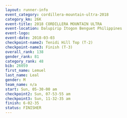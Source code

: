 ```yaml
---
layout: runner-info 
event_category: cordillera-mountain-ultra-2018 
category_km: 26K 
event-title: 2018 CORDILLERA MOUNTAIN ULTRA 
event-location: Dalupirip Itogon Benguet Philippines 
event-logo: 
event-date: 2018-03-03 
checkpoint-name2: Tenidi Hill Top (T-2) 
checkpoint-name3: Finish (T-3) 
overall_rank: 138
gender_rank: 81
category_rank: 48
bib: 26059
first_name: Lemuel
last_name: Leal
gender: M
team_name: n/a
start: Sun, 05-30-00 am
checkpoint2: Sun, 07-53-55 am
checkpoint3: Sun, 11-32-35 am
finish: 6-02-35
status: FINISHER
---
```

